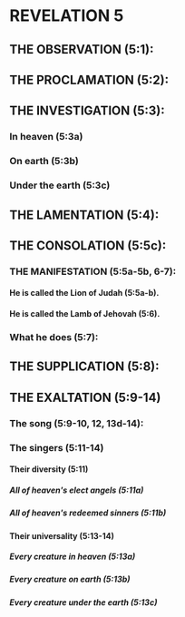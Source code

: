 ---
---
# REVELATION 5
## THE OBSERVATION (5:1): 
## THE PROCLAMATION (5:2): 
## THE INVESTIGATION (5:3): 
###  In heaven (5:3a) 
###  On earth (5:3b) 
###  Under the earth (5:3c) 
## THE LAMENTATION (5:4): 
## THE CONSOLATION (5:5c): 
###  THE MANIFESTATION (5:5a-5b, 6-7): 
####  He is called the Lion of Judah (5:5a-b). 
####  He is called the Lamb of Jehovah (5:6). 
###  What he does (5:7): 
## THE SUPPLICATION (5:8): 
## THE EXALTATION (5:9-14) 
###  The song (5:9-10, 12, 13d-14): 
###  The singers (5:11-14) 
####  Their diversity (5:11) 
#####  All of heaven\'s elect angels (5:11a) 
#####  All of heaven\'s redeemed sinners (5:11b) 
####  Their universality (5:13-14) 
#####  Every creature in heaven (5:13a) 
#####  Every creature on earth (5:13b) 
#####  Every creature under the earth (5:13c) 
